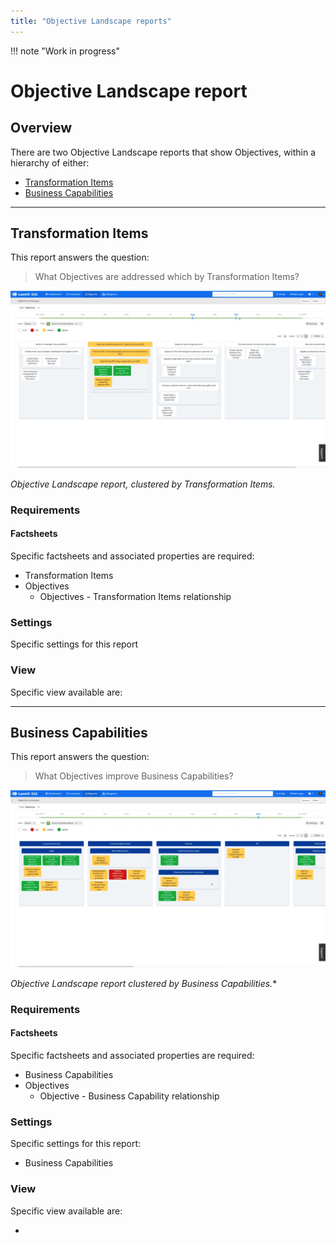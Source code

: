 ```yaml
---
title: "Objective Landscape reports"
---
```


!!! note "Work in progress"

# Objective Landscape report

## Overview

There are two Objective Landscape reports that show Objectives, within a hierarchy of either:

- [Transformation Items](#transformation-items) 
- [Business Capabilities](#business-capabilities) 

--- 

## Transformation Items

This report answers the question:

>What Objectives are addressed which by Transformation Items?

![Objective Landscape report](/assets/images/objective-landscape-ti.png)  

*Objective Landscape report, clustered by Transformation Items.*

### Requirements

#### Factsheets

Specific factsheets and associated properties are required:

- Transformation Items
- Objectives
    - Objectives - Transformation Items relationship
  
<!--    
#### Tags 

Specific tags are required for this report.

#### Other requirements

No other requirements

-->

### Settings

Specific settings for this report 

### View

Specific view available are: 


--- 

## Business Capabilities

This report answers the question:

>What Objectives improve Business Capabilities?

![Objective Landscape report](/assets/images/objective-landscape-bc.png)

*Objective Landscape report  clustered by Business Capabilities.**

### Requirements

#### Factsheets

Specific factsheets and associated properties are required:

- Business Capabilities 
- Objectives
    - Objective - Business Capability relationship

### Settings

Specific settings for this report:
 
- Business Capabilities

### View

Specific view available are: 

- 
